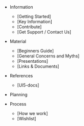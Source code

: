 * Information

  * [Getting Started]
  * [Key Information]
  * [Contribute]
  * [Get Support / Contact Us]

* Material

  * [Beginners Guide]
  * [General Concerns and Myths]
  * [Presentations]
  * [Links & Documents]

* References
  * [UI5-docs]

* Planning

* Process

  * [How we work]
  * [Wishlist]
